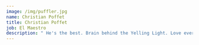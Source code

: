 ```yaml
---
image: /img/puffler.jpg
name: Christian Poffet
title: Christian Poffet
job: El Maestro
description: " He's the best. Brain behind the Yelling Light. Love everywhere! "
---
```

